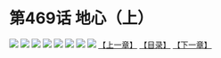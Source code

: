 # 第469话 地心（上）
![](https://mhpic.xiaomingtaiji.net/comic/D/斗破苍穹拆分版/469话/1.jpg-zymk.middle.webp)
![](https://mhpic.xiaomingtaiji.net/comic/D/斗破苍穹拆分版/469话/2.jpg-zymk.middle.webp)
![](https://mhpic.xiaomingtaiji.net/comic/D/斗破苍穹拆分版/469话/3.jpg-zymk.middle.webp)
![](https://mhpic.xiaomingtaiji.net/comic/D/斗破苍穹拆分版/469话/4.jpg-zymk.middle.webp)
![](https://mhpic.xiaomingtaiji.net/comic/D/斗破苍穹拆分版/469话/5.jpg-zymk.middle.webp)
![](https://mhpic.xiaomingtaiji.net/comic/D/斗破苍穹拆分版/469话/6.jpg-zymk.middle.webp)
![](https://mhpic.xiaomingtaiji.net/comic/D/斗破苍穹拆分版/469话/7.jpg-zymk.middle.webp)
![](https://mhpic.xiaomingtaiji.net/comic/D/斗破苍穹拆分版/469话/8.jpg-zymk.middle.webp)
[【上一章】](./468.md)
[【目录】](./README.md)
[【下一章】](./470.md)
